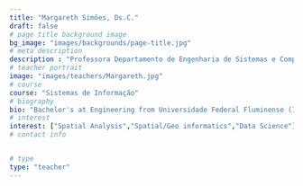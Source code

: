 ```yaml
---
title: "Margareth Simões, Ds.C."
draft: false
# page title background image
bg_image: "images/backgrounds/page-title.jpg"
# meta description
description : "Professora Departamento de Engenharia de Sistemas e Computação"
# teacher portrait
image: "images/teachers/Margareth.jpg"
# course
course: "Sistemas de Informação"
# biography
bio: "Bachelor's at Engineering from Universidade Federal Fluminense (1986), Master in Computer and Systems Engineering from Federal University of Rio de Janeiro (1993), Ph.D. in Geography from the Federal University of Rio de Janeiro and Geoinformatic and Natural Resource Management- Faculty of Geoinformation Science and Earth Observation (ITC, Netherlands),1997. She is currently associate researcher at Maison de la Télédétection (CIRAD/UMR TETIS,Agropolis/Montpellier-France), fellow professor - Université Rennes 2 Haute Bretagne, professor at the University of Rio de Janeiro (Post Grad Course on Geomatics and D.Sc. Course on Environment) is also senior researcher of the Brazilian Agricultural Research Corporation, Secretary of International Relationship. Has experience in Geoinformatics applied to Geosciences with an emphasis in Remote Sensing, Geographic Information System - Spatial Analysis, environmental/agricultue monitoring, Land Use Change (LUC) and Land Use Modelling."
# interest
interest: ["Spatial Analysis","Spatial/Geo informatics","Data Science"]
# contact info


# type
type: "teacher"
---
```




